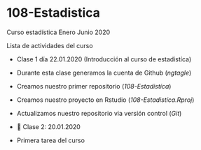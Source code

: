 # 108-Estadistica
Curso estadística Enero Junio 2020

Lista de actividades del curso

+ Clase 1 día 22.01.2020 (Introducción al curso de estadistíca)
 + Durante esta clase generamos la cuenta de Github (*ngtagle*)
 + Creamos nuestro primer repositorio (*108-Estadistíca*)
 + Creamos nuestro proyecto en Rstudio (*108-Estadistíca.Rproj*)
 + Actualizamos nuestro repositorio via versión control (*Git*)
 
 
 
 + :paperclip: Clase 2: 20.01.2020
 + Primera tarea del curso
 